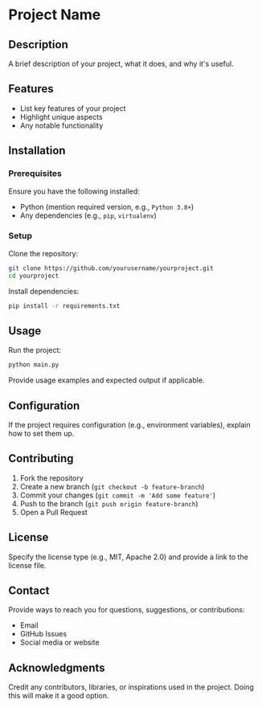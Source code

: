 # Project Name

## Description
A brief description of your project, what it does, and why it's useful.

## Features
- List key features of your project
- Highlight unique aspects
- Any notable functionality

## Installation
### Prerequisites
Ensure you have the following installed:
- Python (mention required version, e.g., `Python 3.8+`)
- Any dependencies (e.g., `pip`, `virtualenv`)

### Setup
Clone the repository:
```bash
git clone https://github.com/yourusername/yourproject.git
cd yourproject
```

Install dependencies:
```bash
pip install -r requirements.txt
```

## Usage
Run the project:
```bash
python main.py
```

Provide usage examples and expected output if applicable.

## Configuration
If the project requires configuration (e.g., environment variables), explain how to set them up.

## Contributing
1. Fork the repository
2. Create a new branch (`git checkout -b feature-branch`)
3. Commit your changes (`git commit -m 'Add some feature'`)
4. Push to the branch (`git push origin feature-branch`)
5. Open a Pull Request

## License
Specify the license type (e.g., MIT, Apache 2.0) and provide a link to the license file.

## Contact
Provide ways to reach you for questions, suggestions, or contributions:
- Email
- GitHub Issues
- Social media or website

## Acknowledgments
Credit any contributors, libraries, or inspirations used in the project.
Doing this will make it a good option.
